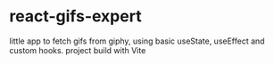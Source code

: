 # react-gifs-expert
little app to fetch gifs from giphy, using basic useState, useEffect and custom hooks. project build with Vite
